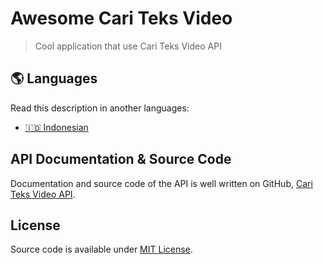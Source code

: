 # Awesome Cari Teks Video

> Cool application that use Cari Teks Video API

## 🌎 Languages

Read this description in another languages:

- [🇮🇩 Indonesian](./readme-id.md)

## API Documentation & Source Code

Documentation and source code of the API is well written on GitHub, [Cari Teks Video API](https://github.com/jefrydco/cari-teks-video-api#api-documentation).

## License

Source code is available under [MIT License](./license.md).
